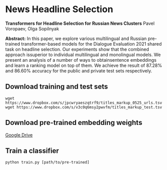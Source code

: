 # News Headline Selection

**Transformers for Headline Selection for Russian News Clusters**
Pavel Voropaev, Olga Sopilnyak

**Abstract:** In this paper, we explore various multilingual and Russian pre-trained transformer-based models for the Dialogue Evaluation 2021 shared task on headline selection. Our experiments show that the combined approach issuperior to individual multilingual and monolingual models. We present an analysis of a number of ways to obtainsentence embeddings and learn a ranking model on top of them. We achieve the result of 87.28% and 86.60% accuracy for the public and private test sets respectively.

## Download training and test sets

    wget https://www.dropbox.com/s/jpcwryaeszqtrf9/titles_markup_0525_urls.tsv
    wget https://www.dropbox.com/s/v3c0q6msy2pwvfm/titles_markup_test.tsv

## Download pre-trained embedding weights

[Google Drive](https://drive.google.com/drive/u/1/folders/1frkNOP1IkHWC7Mq6RnnyFh6YfVdohGo3)

## Train a classifier

    python train.py [path/to/pre-trained]
